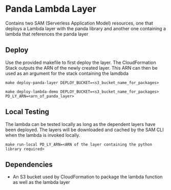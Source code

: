 # Panda Lambda Layer
Contains two SAM (Serverless Application Model) resources, one that deploys a Lambda layer with the panda library and another one containing a lambda that references the panda layer

## Deploy
Use the provided makefile to first deploy the layer. The CloudFormation Stack outputs the ARN of the newly created layer. This ARN can then be used as an argument for the stack containing the lamdbda
```
make deploy-panda-layer DEPLOY_BUCKET=<s3_bucket_name_for_packages>

make deploy-lambda-demo DEPLOY_BUCKET=<s3_bucket_name_for_packages> PD_LY_ARN=<arn_of_panda_layer>
```

## Local Testing
The lambda can be tested locally as long as the dependent layers have been deployed. The layers will be downloaded and cached by the SAM CLI when the lambda is invoked locally.
```
make run-local PD_LY_ARN=<ARN of the layer containing the python library required>
```

## Dependencies
- An S3 bucket used by CloudFormation to package the lambda function as well as the lambda layer